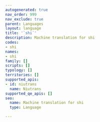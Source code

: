 ```yaml
---
autogenerated: true
nav_order: 999
nav_exclude: true
parent: Languages
layout: language
title: '`shi`'
description: Machine translation for shi
codes:
- shi
names:
- shi
family: []
scripts: []
typology: []
territories: []
supported_apis:
- id: niutrans
  name: Niutrans
supported_qe_apis: []
seo:
  name: Machine translation for shi
  type: Language

---
```


